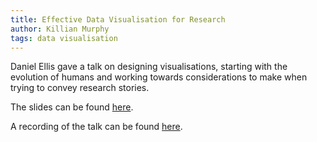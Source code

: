 ```yaml
---
title: Effective Data Visualisation for Research
author: Killian Murphy
tags: data visualisation
---
```


Daniel Ellis gave a talk on designing visualisations, starting with the evolution of humans and working towards considerations to make when trying to convey research stories.

The slides can be found [here][slides].

A recording of the talk can be found [here][recording].

[slides]: https://researchcodingclub.github.io/slides/2021-04-14-effective_data_visualisation_for_research.pdf
[recording]: https://eu-lti.bbcollab.com/recording/70e636781268483bbfe0036a50a1cf38
